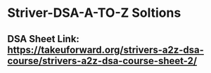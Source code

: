 # Striver-DSA-A-TO-Z Soltions 
## DSA Sheet Link: <a> https://takeuforward.org/strivers-a2z-dsa-course/strivers-a2z-dsa-course-sheet-2/ </a>
